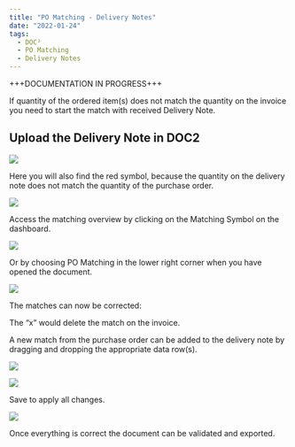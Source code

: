 ```yaml
---
title: "PO Matching - Delivery Notes"
date: "2022-01-24"
tags:
  - DOC²
  - PO Matching 
  - Delivery Notes
---
```


+++DOCUMENTATION IN PROGRESS+++

If quantity of the ordered item(s) does not match the quantity on the invoice you need to start the match with received Delivery Note.

## Upload the Delivery Note in DOC2

![](/_images/doc2/DOC²_Dashboard_DeliveryNote-1024x501.png)

Here you will also find the red symbol, because the quantity on the delivery note does not match the quantity of the purchase order.

![](/_images/doc2/Screenshot-2022-01-26-at-18.02.16-1024x89.png)

Access the matching overview by clicking on the Matching Symbol on the dashboard.

![](/_images/doc2/DOC²_deliverynote_POmatching_after-field-validation-1024x557.png)

Or by choosing PO Matching in the lower right corner when you have opened the document.

![](/_images/doc2/DOC²_Matching_Overview-1024x556.png)

The matches can now be corrected:  
  
The “x” would delete the match on the invoice.  
  
A new match from the purchase order can be added to the delivery note by dragging and dropping the appropriate data row(s).

![](/_images/doc2/Screenshot-2022-01-28-at-11.25.58-1024x640.png)

![](/_images/doc2/Screenshot-2022-01-28-at-11.29.27-1024x554.png)

Save to apply all changes.

![](/_images/doc2/Screenshot-2022-01-28-at-11.30.25-1024x554.png)

Once everything is correct the document can be validated and exported.
